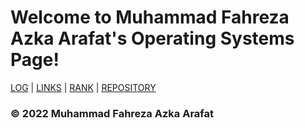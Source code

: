 # Welcome to Muhammad Fahreza Azka Arafat's Operating Systems Page!

[LOG](TXT/mylog.txt) | [LINKS](LINKS/) | [RANK](TXT/myrank.txt) | [REPOSITORY](https://github.com/profe7/os222/)

### © 2022 Muhammad Fahreza Azka Arafat
